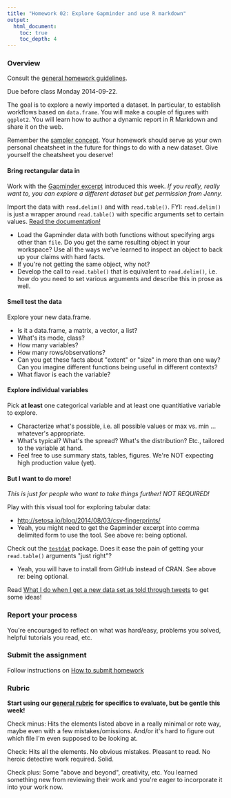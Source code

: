 ```yaml
---
title: "Homework 02: Explore Gapminder and use R markdown"
output:
  html_document:
    toc: true
    toc_depth: 4
---
```


### Overview

Consult the [general homework guidelines](hw00_homework-guidelines.html).

Due before class Monday 2014-09-22.

The goal is to explore a newly imported a dataset. In particular, to establish workflows based on `data.frame`. You will make a couple of figures with `ggplot2`. You will learn how to author a dynamic report in R Markdown and share it on the web.

Remember the [sampler concept](http://en.wikipedia.org/wiki/Sampler_(needlework)). Your homework should serve as your own personal cheatsheet in the future for things to do with a new dataset. Give yourself the cheatsheet you deserve!

#### Bring rectangular data in

Work with the [Gapminder excerpt](http://tiny.cc/gapminder) introduced this week. *If you really, really want to, you can explore a different dataset but get permission from Jenny.*

Import the data with `read.delim()` and with `read.table()`. FYI: `read.delim()` is just a wrapper around `read.table()` with specific arguments set to certain values. [Read the documentation!](http://www.rdocumentation.org/packages/utils/functions/read.table)

  * Load the Gapminder data with both functions without specifying args other than `file`. Do you get the same resulting object in your workspace? Use all the ways we've learned to inspect an object to back up your claims with hard facts.
  * If you're not getting the same object, why not?
  * Develop the call to `read.table()` that is equivalent to `read.delim()`, i.e. how do you need to set various arguments and describe this in prose as well.

#### Smell test the data

Explore your new data.frame.

  * Is it a data.frame, a matrix, a vector, a list?
  * What's its mode, class?
  * How many variables?
  * How many rows/observations?
  * Can you get these facts about "extent" or "size" in more than one way? Can you imagine different functions being useful in different contexts?
  * What flavor is each the variable?
  
#### Explore individual variables

Pick __at least__ one categorical variable and at least one quantitiative variable to explore.

  * Characterize what's possible, i.e. all possible values or max vs. min ... whatever's appropriate.
  * What's typical? What's the spread? What's the distribution? Etc., tailored to the variable at hand.
  * Feel free to use summary stats, tables, figures. We're NOT expecting high production value (yet).
  
#### But I want to do more!

*This is just for people who want to take things further! NOT REQUIRED!*

Play with this visual tool for exploring tabular data:

  * <http://setosa.io/blog/2014/08/03/csv-fingerprints/>
  * Yeah, you might need to get the Gapminder excerpt into comma delimited form to use the tool. See above re: being optional.
  
Check out the [`testdat`](https://github.com/ropensci/testdat) package. Does it ease the pain of getting your `read.table()` arguments "just right"?

  * Yeah, you will have to install from GitHub instead of CRAN. See above re: being optional.
  
Read [What I do when I get a new data set as told through tweets](http://simplystatistics.org/2014/06/13/what-i-do-when-i-get-a-new-data-set-as-told-through-tweets/) to get some ideas!
  
### Report your process

You're encouraged to reflect on what was hard/easy, problems you solved, helpful tutorials you read, etc.

### Submit the assignment

Follow instructions on [How to submit homework](hw00_homework-guidelines.html#how-to-submit-homework)

### Rubric

__Start using our [general rubric](peer-review01_marking-rubric.html) for specifics to evaluate, but be gentle this week!__

Check minus: Hits the elements listed above in a really minimal or rote way, maybe even with a few mistakes/omissions. And/or it's hard to figure out which file I'm even supposed to be looking at.

Check: Hits all the elements. No obvious mistakes. Pleasant to read. No heroic detective work required. Solid.

Check plus: Some "above and beyond", creativity, etc. You learned something new from reviewing their work and you're eager to incorporate it into your work now.